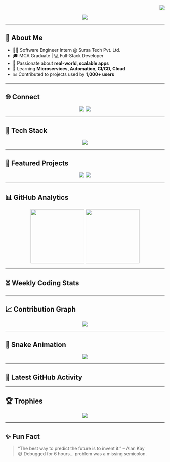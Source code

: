 <!-- Profile views -->
<p align="right">
  <img src="https://komarev.com/ghpvc/?username=arthurr455565&label=Profile%20views&color=ff69b4&style=flat-square" />
</p>

<!-- Typing intro -->
<p align="center">
  <img src="https://readme-typing-svg.herokuapp.com?font=Architects+Daughter&size=30&duration=4000&color=FF6F91&center=true&vCenter=true&multiline=true&lines=Hey!+I'm+Bishal+Roy+%F0%9F%92%96;Full-Stack+Developer+%26+Tech+Enthusiast;Building+Scalable+and+Real-World+Apps" />
</p>

---

## 👋 About Me
- 👨‍💻 Software Engineer Intern @ Sursa Tech Pvt. Ltd.  
- 🎓 MCA Graduate | 💻 Full-Stack Developer  
- 🚀 Passionate about **real-world, scalable apps**  
- 🌱 Learning **Microservices, Automation, CI/CD, Cloud**  
- 📊 Contributed to projects used by **1,000+ users**  

---

## 🌐 Connect
<p align="center">
  <a href="mailto:bishalroy909@gmail.com"><img src="https://img.shields.io/badge/-Email-D14836?style=for-the-badge&logo=gmail&logoColor=white"></a>
  <a href="https://www.linkedin.com/in/bishal-roy-028386193/"><img src="https://img.shields.io/badge/-LinkedIn-0077B5?style=for-the-badge&logo=linkedin&logoColor=white"></a>
</p>

---

## 🚀 Tech Stack
<p align="center">
  <img src="https://skillicons.dev/icons?i=java,python,cpp,c,js,ts,react,html,css,nodejs,express,tailwind,mysql,postgres,mongodb,firebase,prisma,docker&theme=light" />
</p>

---

## 📌 Featured Projects
<p align="center">
  <a href="https://github.com/arthurr455565/BookWeb"><img src="https://github-readme-stats.vercel.app/api/pin/?username=arthurr455565&repo=BookWeb&theme=radical&hide_border=true" /></a>
  <a href="https://github.com/arthurr455565/Diabetes-Prediction-Using-ML"><img src="https://github-readme-stats.vercel.app/api/pin/?username=arthurr455565&repo=Diabetes-Prediction-Using-ML&theme=radical&hide_border=true" /></a>
</p>

---

## 📊 GitHub Analytics
<p align="center">
  <img src="https://github-readme-stats.vercel.app/api?username=arthurr455565&show_icons=true&theme=tokyonight&hide_border=true&include_all_commits=true&count_private=true" height="170" />
  <img src="https://github-readme-streak-stats.herokuapp.com/?user=arthurr455565&theme=tokyonight&hide_border=true" height="170" />
</p>

---

## ⏳ Weekly Coding Stats
<!--START_SECTION:waka-->
<!--END_SECTION:waka-->

---

## 📈 Contribution Graph
<p align="center">
  <img src="https://github-readme-activity-graph.vercel.app/graph?username=arthurr455565&theme=tokyo-night&hide_border=true&area=true" />
</p>

---

## 🐍 Snake Animation
<p align="center">
  <img src="https://raw.githubusercontent.com/arthurr455565/arthurr455565/output/github-contribution-grid-snake.svg" />
</p>

---

## 📢 Latest GitHub Activity
<!--START_SECTION:activity-->
<!-- This section will auto-update with GitHub Actions -->
<!--END_SECTION:activity-->

---

## 🏆 Trophies
<p align="center">
  <img src="https://github-profile-trophy.vercel.app/?username=arthurr455565&theme=gruvbox&no-frame=true&margin-w=10&column=8" />
</p>

---

## ✨ Fun Fact
> “The best way to predict the future is to invent it.” – Alan Kay  
😅 Debugged for 6 hours… problem was a missing semicolon.
